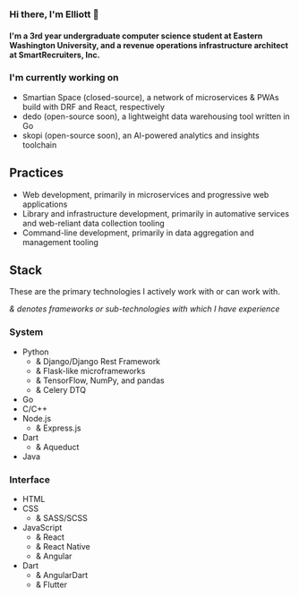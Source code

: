 ### Hi there, I'm Elliott 👋

#### I'm a 3rd year undergraduate computer science student at Eastern Washington University, and a revenue operations infrastructure architect at SmartRecruiters, Inc.

### I'm currently working on

- Smartian Space (closed-source), a network of microservices & PWAs build with DRF and React, respectively
- dedo (open-source soon), a lightweight data warehousing tool written in Go
- skopi (open-source soon), an AI-powered analytics and insights toolchain

## Practices

- Web development, primarily in microservices and progressive web applications
- Library and infrastructure development, primarily in automative services and web-reliant data collection tooling
- Command-line development, primarily in data aggregation and management tooling

## Stack

These are the primary technologies I actively work with or can work with.

*& denotes frameworks or sub-technologies with which I have experience*

### System

- Python
  - & Django/Django Rest Framework
  - & Flask-like microframeworks
  - & TensorFlow, NumPy, and pandas
  - & Celery DTQ
- Go
- C/C++
- Node.js
  - & Express.js
- Dart
  - & Aqueduct
- Java

### Interface

- HTML
- CSS
  - & SASS/SCSS
- JavaScript
  - & React
  - & React Native
  - & Angular
- Dart
  - & AngularDart
  - & Flutter
